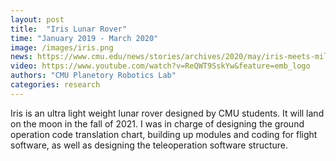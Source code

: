 ```yaml
---
layout: post
title:  "Iris Lunar Rover"
time: "January 2019 - March 2020"
image: /images/iris.png
news: https://www.cmu.edu/news/stories/archives/2020/may/iris-meets-milestone.html
video: https://www.youtube.com/watch?v=ReQWT9SskYw&feature=emb_logo
authors: "CMU Planetory Robotics Lab"
categories: research
---
```

Iris is an ultra light weight lunar rover designed by CMU students. It will land on the moon in the fall of 2021. I was in charge of designing the ground operation code translation chart, building up modules and coding for flight software, as well as designing the teleoperation software structure.
